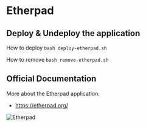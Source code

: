 # Etherpad 

## Deploy & Undeploy the application
How to deploy
`bash deploy-etherpad.sh`

How to remove
`bash remove-etherpad.sh`


## Official Documentation

More about the Etherpad application:

- https://etherpad.org/

![Etherpad](https://etherpad.org/img/etherpad_demo.gif)
